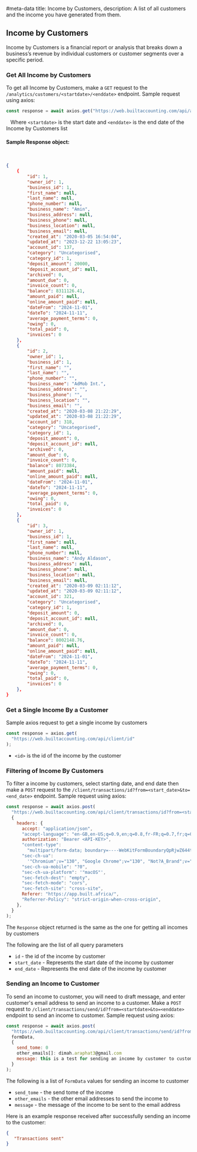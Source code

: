 #meta-data title: Income by Customers, description: A list of all customers and the income you have generated from them.
## Income by Customers

Income by Customers is a financial report or analysis that breaks down a business’s revenue by individual customers or customer segments over a specific period.

### Get All Income by Customers

To get all Income by Customers, make a `GET` request to the `/analytics/customers/<startdate>/<enddate>` endpoint. Sample request using axios:

```js
const response = await axios.get("https://web.builtaccounting.com/api/analytics/customers/<startdate>/<enddate>");
```
  
Where `<startdate>` is the start date and `<enddate>` is the end date of the Income by Customers list

#### Sample Response object:
    
```json
{
    {
        "id": 1,
        "owner_id": 1,
        "business_id": 1,
        "first_name": null,
        "last_name": null,
        "phone_number": null,
        "business_name": "Amin",
        "business_address": null,
        "business_phone": null,
        "business_location": null,
        "business_email": null,
        "created_at": "2020-03-05 16:54:04",
        "updated_at": "2023-12-22 13:05:23",
        "account_id": 137,
        "category": "Uncategorised",
        "category_id": 1,
        "deposit_amount": 20000,
        "deposit_account_id": null,
        "archived": 0,
        "amount_due": 0,
        "invoice_count": 0,
        "balance": 8311126.41,
        "amount_paid": null,
        "online_amount_paid": null,
        "dateFrom": "2024-11-01",
        "dateTo": "2024-11-11",
        "average_payment_terms": 0,
        "owing": 0,
        "total_paid": 0,
        "invoices": 0
    },
    {
        "id": 2,
        "owner_id": 1,
        "business_id": 1,
        "first_name": "",
        "last_name": "",
        "phone_number": "",
        "business_name": "AdMob Int.",
        "business_address": "",
        "business_phone": "",
        "business_location": "",
        "business_email": "",
        "created_at": "2020-03-08 21:22:29",
        "updated_at": "2020-03-08 21:22:29",
        "account_id": 318,
        "category": "Uncategorised",
        "category_id": 1,
        "deposit_amount": 0,
        "deposit_account_id": null,
        "archived": 0,
        "amount_due": 0,
        "invoice_count": 0,
        "balance": 8073384,
        "amount_paid": null,
        "online_amount_paid": null,
        "dateFrom": "2024-11-01",
        "dateTo": "2024-11-11",
        "average_payment_terms": 0,
        "owing": 0,
        "total_paid": 0,
        "invoices": 0
    },
    {
        "id": 3,
        "owner_id": 1,
        "business_id": 1,
        "first_name": null,
        "last_name": null,
        "phone_number": null,
        "business_name": "Andy Aldason",
        "business_address": null,
        "business_phone": null,
        "business_location": null,
        "business_email": null,
        "created_at": "2020-03-09 02:11:12",
        "updated_at": "2020-03-09 02:11:12",
        "account_id": 321,
        "category": "Uncategorised",
        "category_id": 1,
        "deposit_amount": 0,
        "deposit_account_id": null,
        "archived": 0,
        "amount_due": 0,
        "invoice_count": 0,
        "balance": 8002148.76,
        "amount_paid": null,
        "online_amount_paid": null,
        "dateFrom": "2024-11-01",
        "dateTo": "2024-11-11",
        "average_payment_terms": 0,
        "owing": 0,
        "total_paid": 0,
        "invoices": 0
    },
}
```

### Get a Single Income By a Customer

Sample axios request to get a single income by customers

```js
const response = axios.get(
  "https://web.builtaccounting.com/api/client/id"
);
```

- `<id>` is the id of the income by the customer

### Filtering of Income By Customers

To filter a income by customers, select starting date, and end date then make a `POST` request to the `/client/transactions/id?from=<start_date>&to=<end_date>` endpoint. Sample request using axios:

```js
const response = await axios.post(
  "https://web.builtaccounting.com/api/client/transactions/id?from=<start_date>&to=<end_date>",
  {
    headers: {
      accept: "application/json",
      "accept-language": "en-GB,en-US;q=0.9,en;q=0.8,fr-FR;q=0.7,fr;q=0.6",
      authorization: "Bearer <API-KEY>",
      "content-type":
        "multipart/form-data; boundary=----WebKitFormBoundaryQpRjwZ644tDgqgnd",
      "sec-ch-ua":
        '"Chromium";v="130", "Google Chrome";v="130", "Not?A_Brand";v="99"',
      "sec-ch-ua-mobile": "?0",
      "sec-ch-ua-platform": '"macOS"',
      "sec-fetch-dest": "empty",
      "sec-fetch-mode": "cors",
      "sec-fetch-site": "cross-site",
      Referer: "https://app.built.africa/",
      "Referrer-Policy": "strict-origin-when-cross-origin",
    },
  }
);
```

The `Response` object returned is the same as the one for getting all incomes by customers

The following are the list of all query parameters

- `id` - the id of the income by customer
- `start_date` - Represents the start date of the income by customer
- `end_date` - Represents the end date of the income by customer

### Sending an Income to Customer

To send an income to customer, you will need to draft message, and enter customer's email address to send an income to a customer.
Make a `POST` request to `/client/transactions/send/id?from=<startdate>&to=<enddate>` endpoint to send an income to customer. Sample request using axios:

```js
const response = await axios.post(
  "https://web.builtaccounting.com/api/client/transactions/send/id?from=<startdate>&to=<enddate>",
  formData,
  {
    send_tome: 0
    other_emails[]: dimah.araphat3@gmail.com
    message: this is a test for sending an income by customer to customer email
  }
);
```

The following is a list of `FormData` values for sending an income to customer

- `send_tome` - the send tome of the income
- `other_emails` - the other email addresses to send the income to
- `message` - the message of the income to be sent to the email address

Here is an example response received after successfully sending an income to the customer:

```json
{
   "Transactions sent"
}
```